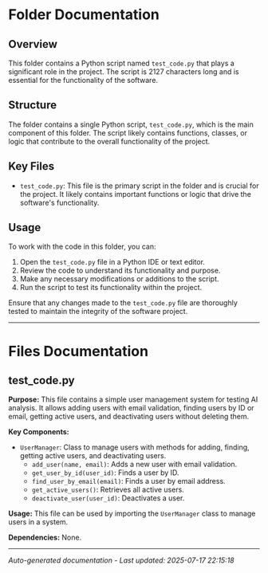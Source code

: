 # Folder Documentation

## Overview
This folder contains a Python script named `test_code.py` that plays a significant role in the project. The script is 2127 characters long and is essential for the functionality of the software.

## Structure
The folder contains a single Python script, `test_code.py`, which is the main component of this folder. The script likely contains functions, classes, or logic that contribute to the overall functionality of the project.

## Key Files
- `test_code.py`: This file is the primary script in the folder and is crucial for the project. It likely contains important functions or logic that drive the software's functionality.

## Usage
To work with the code in this folder, you can:
1. Open the `test_code.py` file in a Python IDE or text editor.
2. Review the code to understand its functionality and purpose.
3. Make any necessary modifications or additions to the script.
4. Run the script to test its functionality within the project.

Ensure that any changes made to the `test_code.py` file are thoroughly tested to maintain the integrity of the software project.

---

# Files Documentation

## test_code.py

**Purpose:** This file contains a simple user management system for testing AI analysis. It allows adding users with email validation, finding users by ID or email, getting active users, and deactivating users without deleting them.

**Key Components:**
- `UserManager`: Class to manage users with methods for adding, finding, getting active users, and deactivating users.
  - `add_user(name, email)`: Adds a new user with email validation.
  - `get_user_by_id(user_id)`: Finds a user by ID.
  - `find_user_by_email(email)`: Finds a user by email address.
  - `get_active_users()`: Retrieves all active users.
  - `deactivate_user(user_id)`: Deactivates a user.

**Usage:** This file can be used by importing the `UserManager` class to manage users in a system.

**Dependencies:** None.

---
*Auto-generated documentation - Last updated: 2025-07-17 22:15:18*

